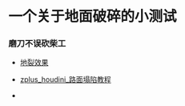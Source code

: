 # 一个关于地面破碎的小测试

### 磨刀不误砍柴工

* [地裂效果](https://www.bilibili.com/video/av93354531?p=52)

* [zplus_houdini_路面塌陷教程](https://www.bilibili.com/video/av94453054)

* []()
